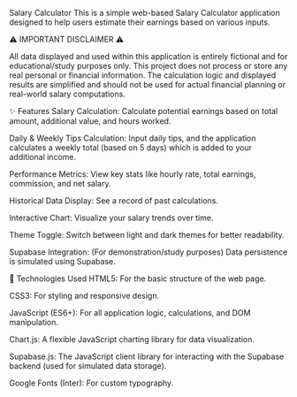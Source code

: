 Salary Calculator
This is a simple web-based Salary Calculator application designed to help users estimate their earnings based on various inputs.

⚠️ IMPORTANT DISCLAIMER ⚠️

All data displayed and used within this application is entirely fictional and for educational/study purposes only. This project does not process or store any real personal or financial information. The calculation logic and displayed results are simplified and should not be used for actual financial planning or real-world salary computations.

✨ Features
Salary Calculation: Calculate potential earnings based on total amount, additional value, and hours worked.

Daily & Weekly Tips Calculation: Input daily tips, and the application calculates a weekly total (based on 5 days) which is added to your additional income.

Performance Metrics: View key stats like hourly rate, total earnings, commission, and net salary.

Historical Data Display: See a record of past calculations.

Interactive Chart: Visualize your salary trends over time.

Theme Toggle: Switch between light and dark themes for better readability.

Supabase Integration: (For demonstration/study purposes) Data persistence is simulated using Supabase.

🚀 Technologies Used
HTML5: For the basic structure of the web page.

CSS3: For styling and responsive design.

JavaScript (ES6+): For all application logic, calculations, and DOM manipulation.

Chart.js: A flexible JavaScript charting library for data visualization.

Supabase.js: The JavaScript client library for interacting with the Supabase backend (used for simulated data storage).

Google Fonts (Inter): For custom typography.